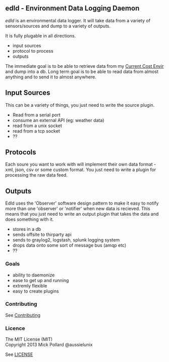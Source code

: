 ## edld - Environment Data Logging Daemon

*edld* is an environmental data logger. It will take data from a variety of
sensors/sources and dump to a variety of outputs.

It is fully plugable in all directions.

* input sources
* protocol to process
* outputs

The immediate goal is to be able to retrieve data from my [Current Cost Envir](http://www.currentcost.com/product-envir.html) and dump into a db.
Long term goal is to be able to read data from almost anything and to send it to almost anywhere.

## Input Sources

This can be a variety of things, you just need to write the source plugin.

* Read from a serial port
* consume an external API (eg: weather data)
* read from a unix socket
* read from a tcp socket
* ??

## Protocols

Each soure you want to work with will implement their own data format - xml, json, csv or some custom format.
You just need to write a plugin for processing the raw data feed.

## Outputs

Edld uses the 'Observer' software design pattern to make it easy to notify more
than one 'observer' or 'notifier' when new data is recieved.
This means that you just need to write an output plugin that takes the data and
does something with it.

* stores in a db
* sends offsite to thirparty api
* sends to graylog2, logstash, splunk logging system
* drops data onto some sort of message bus (amqp etc)
* ??

### Goals

* ability to daemonize
* ease to get up and running
* extremly flexible
* easy to create plugins



### Contributing

See [Contributing](CONTRIBUTING.md)

### Licence

The MIT License (MIT)  
Copyright 2013 Mick Pollard @aussielunix

See [LICENSE](LICENSE.md)
